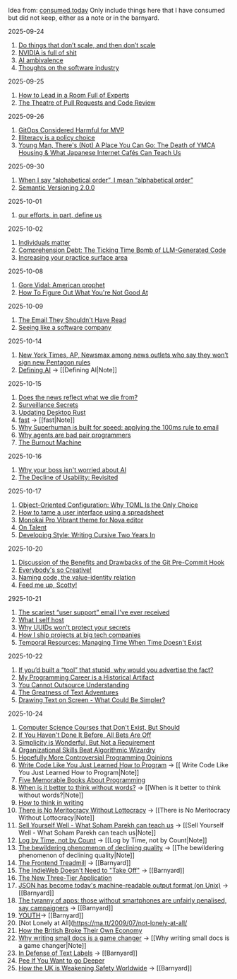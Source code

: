 Idea from: [consumed.today](https://consumed.today/)
Only include things here that I have consumed but did not keep, either as a note or in the barnyard.

2025-09-24
1. [Do things that don’t scale, and then don’t scale]( https://derwiki.medium.com/do-things-that-dont-scale-and-then-don-t-scale-9fd2cd7e2156)
2. [NVIDIA is full of shit](https://blog.sebin-nyshkim.net/posts/nvidia-is-full-of-shit/ )
3. [AI ambivalence](https://nolanlawson.com/2025/04/02/ai-ambivalence/)
4. [Thoughts on the software industry](https://linus.coffee/note/software-industry/)

2025-09-25
1. [How to Lead in a Room Full of Experts](https://idiallo.com/blog/how-to-lead-in-a-room-full-of-experts)
2. [The Theatre of Pull Requests and Code Review](https://meks.quest/blogs/the-theatre-of-pull-requests-and-code-review)

2025-09-26
1. [GitOps Considered Harmful for MVP](https://knockdata.com/blog/gitops-considered-harmful)
2. [Illiteracy is a policy choice](https://www.theargumentmag.com/p/illiteracy-is-a-policy-choice)
3. [Young Man, There's (Not) A Place You Can Go: The Death of YMCA Housing & What Japanese Internet Cafés Can Teach Us](https://www.governance.fyi/p/young-man-theres-not-a-place-you)

2025-09-30
1. [When I say “alphabetical order”, I mean “alphabetical order”](https://sebastiano.tronto.net/blog/2025-09-28-alphabetic-order/)
2. [Semantic Versioning 2.0.0](https://semver.org/)

2025-10-01
1. [our efforts, in part, define us](https://weakty.com/posts/efforts/)

2025-10-02
1. [Individuals matter](https://danluu.com/people-matter/)
2. [Comprehension Debt: The Ticking Time Bomb of LLM-Generated Code](https://codemanship.wordpress.com/2025/09/30/comprehension-debt-the-ticking-time-bomb-of-llm-generated-code/)
3. [Increasing your practice surface area](https://www.indiehackers.com/post/lifestyle/increasing-your-practice-surface-area-agxYGi9bL0gd1WYYQZAu)

2025-10-08
1. [Gore Vidal: American prophet](https://www.newstatesman.com/ideas/2025/10/gore-vidal-american-prophet)
2. [How To Figure Out What You're Not Good At](https://blog.martin-haehnel.de/2025/10/07/how-to-figure-out-what-you-re-not-good-at/)

2025-10-09
1. [The Email They Shouldn't Have Read](https://it-notes.dragas.net/2025/10/08/the-email-they-shouldnt-have-read/)
2. [Seeing like a software company](https://www.seangoedecke.com/seeing-like-a-software-company/#fnref-2)

2025-10-14
1. [New York Times, AP, Newsmax among news outlets who say they won’t sign new Pentagon rules](https://apnews.com/article/pentagon-press-access-defense-department-rules-95878bce05096912887701eaa6d019c6)
2. [Defining AI](https://ali-alkhatib.com/blog/defining-ai) -> [[Defining AI|Note]]

2025-10-15
1. [Does the news reflect what we die from?](https://ourworldindata.org/does-the-news-reflect-what-we-die-from)
2. [Surveillance Secrets](https://www.lighthousereports.com/investigation/surveillance-secrets/)
3. [Updating Desktop Rust](https://tritium.legal/blog/update)
4. [fast](https://www.catherinejue.com/fast) -> [[fast|Note]]
5. [Why Superhuman is built for speed: applying the 100ms rule to email](https://blog.superhuman.com/superhuman-is-built-for-speed/?utm_source=catherinejue&utm_medium=email)
6. [Why agents are bad pair programmers](https://justin.searls.co/posts/why-agents-are-bad-pair-programmers/)
7. [The Burnout Machine](https://unionize.fyi/)

2025-10-16
1. [Why your boss isn't worried about AI](https://boydkane.com/essays/boss)
2. [The Decline of Usability: Revisited](https://datagubbe.se/usab2/)

2025-10-17
1. [Object-Oriented Configuration: Why TOML Is the Only Choice](https://agent-ci.com/blog/2025/10/15/object-oriented-configuration-why-toml-is-the-only-choice)
2. [How to tame a user interface using a spreadsheet](https://blog.gingerbeardman.com/2025/10/11/how-to-tame-a-user-interface-using-a-spreadsheet/)
3. [Monokai Pro Vibrant theme for Nova editor](https://blog.gingerbeardman.com/2025/05/14/monokai-pro-vibrant-theme-for-nova-editor/)
4. [On Talent](https://www.felixstocker.com/blog/talent)
5. [Developing Style: Writing Cursive Two Years In](https://brianschrader.com/archive/developing-style-writing-cursive-two-years-in/)

2025-10-20
1. [Discussion of the Benefits and Drawbacks of the Git Pre-Commit Hook](https://yeldirium.de/2025/10/09/pre-commit-hooks/index.html)
2. [Everybody's so Creative!](https://daymare.net/blogs/everbody-so-creative/)
3. [Naming code, the value-identity relation](https://tangrammer.codeberg.page/on-the-clojure-move/output/posts/naming-code.html)
4. [Feed me up, Scotty!](https://feed-me-up-scotty.vincenttunru.com/)

2925-10-21
1. [The scariest “user support” email I’ve ever received](https://www.devas.life/the-scariest-user-support-email-ive-ever-received/)
2. [What I self host](https://fredrikmeyer.net/2025/10/18/what-i-self-host.html)
3. [Why UUIDs won't protect your secrets](https://alexsci.com/blog/uuids-and-idor/)
4. [How I ship projects at big tech companies](https://www.seangoedecke.com/how-to-ship/)
5. [Temporal Resources: Managing Time When Time Doesn't Exist](https://multiverseemployeehandbook.com/blog/temporal-resources-managing-time-when-time-doesnt-exist/)

2025-10-22
1. [If you’d built a “tool” that stupid, why would you advertise the fact?](https://svpow.com/2025/10/13/if-youd-built-a-tool-that-stupid-why-would-you-advertise-the-fact/)
2. [My Programming Career is a Historical Artifact](https://payne.io/posts/historical-artifact/)
3. [You Cannot Outsource Understanding](https://russmiles.substack.com/p/you-cannot-outsource-understanding)
4. [The Greatness of Text Adventures](https://entropicthoughts.com/the-greatness-of-text-adventures)
5. [Drawing Text on Screen - What Could Be Simpler?](https://cv.co.hu/csabi/drawing-text-performance-graphical-vs-console.html)

2025-10-24

1. [Computer Science Courses that Don't Exist, But Should](https://prog21.dadgum.com/210.html)
2. [If You Haven't Done It Before, All Bets Are Off](https://prog21.dadgum.com/209.html)
3. [Simplicity is Wonderful, But Not a Requirement](https://prog21.dadgum.com/167.html)
4. [Organizational Skills Beat Algorithmic Wizardry](https://prog21.dadgum.com/177.html)
5. [Hopefully More Controversial Programming Opinions](https://prog21.dadgum.com/149.html)
6. [Write Code Like You Just Learned How to Program](https://prog21.dadgum.com/87.html) -> [[ Write Code Like You Just Learned How to Program|Note]]
7. [Five Memorable Books About Programming](https://prog21.dadgum.com/19.html)
8. [When is it better to think without words?](https://www.henrikkarlsson.xyz/p/wordless-thought) -> [[When is it better to think without words?|Note]]
9. [How to think in writing](https://www.henrikkarlsson.xyz/p/writing-to-think)
10. [There is No Meritocracy Without Lottocracy](https://assemblingamerica.substack.com/p/there-is-no-meritocracy-without-lottocracy) -> [[There is No Meritocracy Without Lottocracy|Note]]
11. [Sell Yourself Well - What Soham Parekh can teach us](https://www.fldr.zip/blog/sell-yourself) -> [[Sell Yourself Well - What Soham Parekh can teach us|Note]]
12. [Log by Time, not by Count](https://johnscolaro.xyz/blog/log-by-time-not-by-count) -> [[Log by Time, not by Count|Note]]
13. [The bewildering phenomenon of declining quality](https://english.elpais.com/culture/2025-07-20/the-bewildering-phenomenon-of-declining-quality.html) -> [[The bewildering phenomenon of declining quality|Note]]
14. [The Frontend Treadmill](https://polotek.net/posts/the-frontend-treadmill/) -> [[Barnyard]]
15. [The IndieWeb Doesn't Need to "Take Off"](https://susam.net/indieweb-does-not-need-to-take-off.html) -> [[Barnyard]]
16. [The New Three-Tier Application](https://www.dbos.dev/blog/new-three-tier-application)
17. [JSON has become today's machine-readable output format (on Unix)](https://utcc.utoronto.ca/~cks/space/blog/sysadmin/JSONModernMachineReadableFormat) -> [[Barnyard]]
18. [The tyranny of apps: those without smartphones are unfairly penalised, say campaigners](https://www.theguardian.com/money/2025/feb/22/the-tyranny-of-apps-those-without-smartphones-are-unfairly-penalised-say-campaigners) -> [[Barnyard]]
19. [YOUTH](https://tolstoyan.substack.com/p/youth)-> [[Barnyard]]
20. [Not Lonely at All](https://ma.tt/2009/07/not-lonely-at-all/
21. [How the British Broke Their Own Economy](https://www.theatlantic.com/ideas/archive/2025/03/uk-needs-abundance/681877/)
22. [Why writing small docs is a game changer](https://bufferbuffer.com/why-writing-small-docs-is-a-game-changer/) -> [[Why writing small docs is a game changer|Note]]
23. [In Defense of Text Labels](https://www.chrbutler.com/in-defense-of-text-labels) -> [[Barnyard]]
24. [Pee If You Want to go Deeper](https://peeifyouwanttogofaster.com/2021/05/24/pee-if-you-want-to-go-deeper/)
25. [How the UK is Weakening Safety Worldwide](https://blog.thenewoil.org/how-the-uk-is-weakening-safety-worldwide) -> [[Barnyard]]